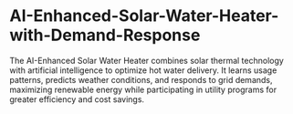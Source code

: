 # AI-Enhanced-Solar-Water-Heater-with-Demand-Response
The AI-Enhanced Solar Water Heater combines solar thermal technology with artificial intelligence to optimize hot water delivery. It learns usage patterns, predicts weather conditions, and responds to grid demands, maximizing renewable energy while participating in utility programs for greater efficiency and cost savings.
